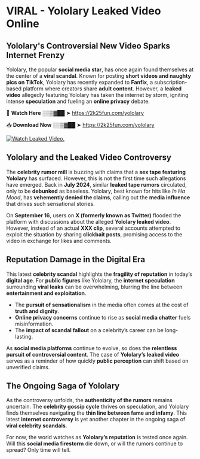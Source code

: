 # VIRAL - Yololary Leaked Video Online

## **Yololary's Controversial New Video Sparks Internet Frenzy**  

Yololary, the popular **social media star**, has once again found themselves at the center of a **viral scandal**. Known for posting **short videos and naughty pics on TikTok**, Yololary has recently expanded to **Fanfix**, a subscription-based platform where creators share **adult content**. However, a **leaked video** allegedly featuring Yololary has taken the internet by storm, igniting intense **speculation** and fueling an **online privacy** debate.  

🔴 **Watch Here** ░░▒▓██ ➤ https://2k25fun.com/yololary  

📥 **Download Now** ░░▒▓██ ➤ https://2k25fun.com/yololary  

[![Watch Leaked Video.](https://miro.medium.com/v2/resize:fit:828/format:webp/1*cilzJN44JGOrTw9NJCrNHA.gif "Watch Leaked Video")](https://2k25fun.com/yololary)

## **Yololary and the Leaked Video Controversy**  

The **celebrity rumor mill** is buzzing with claims that a **sex tape featuring Yololary** has surfaced. However, this is not the first time such allegations have emerged. Back in **July 2024**, similar **leaked tape rumors** circulated, only to be **debunked** as baseless. Yololary, best known for hits like *In Ha Mood*, has **vehemently denied the claims**, calling out the **media influence** that drives such sensational stories.  

On **September 16**, users on **X (formerly known as Twitter)** flooded the platform with discussions about the alleged **Yololary leaked video**. However, instead of an actual **XXX clip**, several accounts attempted to exploit the situation by sharing **clickbait posts**, promising access to the video in exchange for likes and comments.  

## **Reputation Damage in the Digital Era**  

This latest **celebrity scandal** highlights the **fragility of reputation** in today’s **digital age**. For **public figures** like Yololary, the **internet speculation** surrounding **viral leaks** can be overwhelming, blurring the line between **entertainment and exploitation**.  

- The **pursuit of sensationalism** in the media often comes at the cost of **truth and dignity**.  
- **Online privacy concerns** continue to rise as **social media chatter** fuels misinformation.  
- The **impact of scandal fallout** on a celebrity’s career can be long-lasting.  

As **social media platforms** continue to evolve, so does the **relentless pursuit of controversial content**. The case of **Yololary’s leaked video** serves as a reminder of how quickly **public perception** can shift based on unverified claims.  

## **The Ongoing Saga of Yololary**  

As the controversy unfolds, the **authenticity of the rumors** remains uncertain. The **celebrity gossip cycle** thrives on speculation, and Yololary finds themselves navigating the **thin line between fame and infamy**. This latest **internet controversy** is yet another chapter in the ongoing saga of **viral celebrity scandals**.  

For now, the world watches as **Yololary’s reputation** is tested once again. Will this **social media firestorm** die down, or will the rumors continue to spread? Only time will tell.